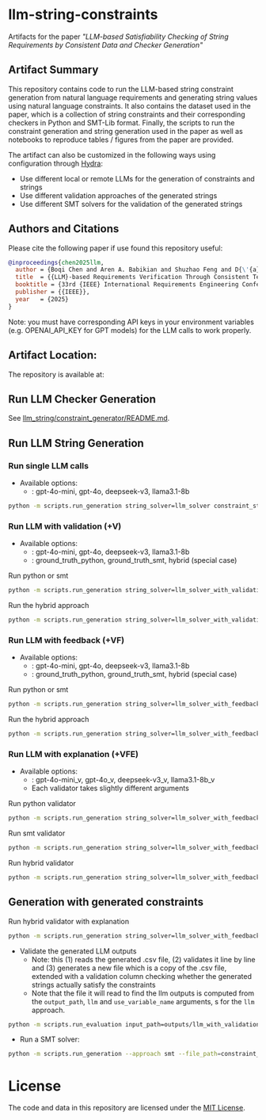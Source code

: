 # llm-string-constraints

Artifacts for the paper *"LLM-based Satisfiability Checking of String Requirements by Consistent Data and Checker Generation"*

## Artifact Summary
This repository contains code to run the LLM-based string constraint generation from natural language requirements and generating string values using natural language constraints. It also contains the dataset used in the paper, which is a collection of string constraints and their corresponding checkers in Python and SMT-Lib format. Finally, the scripts to run the constraint generation and string generation used in the paper as well as notebooks to reproduce tables / figures from the paper are provided. 

The artifact can also be customized in the following ways using configuration through [Hydra](https://hydra.cc/docs/intro/):
* Use different local or remote LLMs for the generation of constraints and strings
* Use different validation approaches of the generated strings
* Use different SMT solvers for the validation of the generated strings


## Authors and Citations
Please cite the following paper if use found this repository useful:
```bibtex
@inproceedings{chen2025llm,
  author = {Boqi Chen and Aren A. Babikian and Shuzhao Feng and D{\'{a}}niel Varr{\'{o}} and Gunter Mussbacher},
  title  = {{LLM}-based Requirements Verification Through Consistent Text Data and Checker Generation},
  booktitle = {33rd {IEEE} International Requirements Engineering Conference, {RE} 2025, Valencia, Spain, September 1-5, 2025},
  publisher = {{IEEE}},
  year   = {2025}
}
```

Note: you must have corresponding API keys in your environment variables (e.g. OPENAI_API_KEY for GPT models) for the LLM calls to work properly.

## Artifact Location:
The repository is available at:

## Run LLM Checker Generation

See [llm_string/constraint_generator/README.md](llm_string/constraint_generator/README.md).

## Run LLM String Generation
### Run single LLM calls
* Available options:
    * <llm>: gpt-4o-mini, gpt-4o, deepseek-v3, llama3.1-8b

```bash
python -m scripts.run_generation string_solver=llm_solver constraint_store=re_full output_folder="outputs/llm/<llm>" string_solver/llm=<llm>
```

### Run LLM with validation (+V)
* Available options:
    * <llm>: gpt-4o-mini, gpt-4o, deepseek-v3, llama3.1-8b
    * <validator>: ground_truth_python, ground_truth_smt, hybrid (special case)

Run python or smt
```bash
python -m scripts.run_generation string_solver=llm_solver_with_validation constraint_store=re_full string_solver/validator=<validator> string_solver/llm=<llm> output_folder="outputs/${string_solver.name}/<validator>/<llm>"
```

Run the hybrid approach
```bash
python -m scripts.run_generation string_solver=llm_solver_with_validation constraint_store=re_full string_solver/validator=<validator> string_solver/llm=<llm> +string_solver.hybrid=True output_folder="outputs/${string_solver.name}/<validator>/<llm>"
```

### Run LLM with feedback (+VF)
* Available options:
    * <llm>: gpt-4o-mini, gpt-4o, deepseek-v3, llama3.1-8b
    * <validator>: ground_truth_python, ground_truth_smt, hybrid (special case)

Run python or smt
```bash
python -m scripts.run_generation string_solver=llm_solver_with_feedback constraint_store=re_full string_solver/validator=<validator> string_solver/llm=<llm> output_folder="outputs/${string_solver.name}/<validator>/<llm>"
```

Run the hybrid approach
```bash
python -m scripts.run_generation string_solver=llm_solver_with_feedback constraint_store=re_full string_solver/validator=ground_truth_smt string_solver/llm=<llm> +string_solver.hybrid=True output_folder="outputs/${string_solver.name}/hybrid/<llm>"
```

### Run LLM with explanation (+VFE)
* Available options:
    * <llm>: gpt-4o-mini_v, gpt-4o_v, deepseek-v3_v, llama3.1-8b_v
    * Each validator takes slightly different arguments

Run python validator
```bash
python -m scripts.run_generation string_solver=llm_solver_with_feedback constraint_store=re_full string_solver/validator=ground_truth_python string_solver/llm=<llm> output_folder="outputs/llm_solver_with_explanation/python/<llm>" +string_solver.with_explanation=True
```

Run smt validator
```bash
python -m scripts.run_generation string_solver=llm_solver_with_feedback constraint_store=re_full string_solver/validator=ground_truth_smt string_solver/llm=<llm> output_folder="outputs/llm_solver_with_explanation/smt/<llm>" +string_solver.with_explanation=True +string_solver/validator.produce_failed_constraints=True
```

Run hybrid validator
```bash
python -m scripts.run_generation string_solver=llm_solver_with_feedback constraint_store=re_full string_solver/validator=ground_truth_smt string_solver/llm=<llm> +string_solver.hybrid=True output_folder="outputs/llm_solver_with_explanation/hybrid/<llm>" +string_solver.with_explanation=True
```


## Generation with generated constraints
Run hybrid validator with explanation
```bash
python -m scripts.run_generation string_solver=llm_solver_with_feedback string_solver/validator=ground_truth_smt string_solver/llm=<llm> +string_solver.hybrid=True output_folder="outputs/generated_constraints/gpt-4o-mini/vfe/<llm>" +string_solver.with_explanation=True constraint_store=re_generated.yaml
```




* Validate the generated LLM outputs
    * Note: this (1) reads the generated .csv file, (2) validates it line by line and (3) generates a new file which is a copy of the .csv file, extended with a validation column checking whether the generated strings actually satisfy the constraints
    * Note that the file it will read to find the llm outputs is computed from the `output_path`, `llm` and `use_variable_name` arguments, s for the `llm` approach.
```bash
python -m scripts.run_evaluation input_path=outputs/llm_with_validation/2025-02-28_15-52-28/gpt-4o-mini.csv
```

* Run a SMT solver:
```bash
python -m scripts.run_generation --approach smt --file_path=constraint_files/constraints.csv --output_path results/smt --smt_solver=z3
```


# License
The code and data in this repository are licensed under the [MIT License](./LICENSE). 
